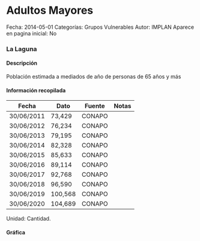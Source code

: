 Adultos Mayores
=====

Fecha: 2014-05-01
Categorías: Grupos Vulnerables
Autor: IMPLAN
Aparece en pagina inicial: No

### La Laguna

#### Descripción

Población estimada a mediados de año de personas de 65 años y más

<!-- break -->

#### Información recopilada

<table class="table table-hover table-bordered matriz">
  <thead>
    <tr><th>Fecha</th><th>Dato</th><th>Fuente</th><th>Notas</th></tr>
  </thead>
  <tbody>
    <tr><td class="centrado">30/06/2011</td><td class="derecha">73,429</td><td>CONAPO</td><td></td></tr>
    <tr><td class="centrado">30/06/2012</td><td class="derecha">76,234</td><td>CONAPO</td><td></td></tr>
    <tr><td class="centrado">30/06/2013</td><td class="derecha">79,195</td><td>CONAPO</td><td></td></tr>
    <tr><td class="centrado">30/06/2014</td><td class="derecha">82,328</td><td>CONAPO</td><td></td></tr>
    <tr><td class="centrado">30/06/2015</td><td class="derecha">85,633</td><td>CONAPO</td><td></td></tr>
    <tr><td class="centrado">30/06/2016</td><td class="derecha">89,114</td><td>CONAPO</td><td></td></tr>
    <tr><td class="centrado">30/06/2017</td><td class="derecha">92,768</td><td>CONAPO</td><td></td></tr>
    <tr><td class="centrado">30/06/2018</td><td class="derecha">96,590</td><td>CONAPO</td><td></td></tr>
    <tr><td class="centrado">30/06/2019</td><td class="derecha">100,568</td><td>CONAPO</td><td></td></tr>
    <tr><td class="centrado">30/06/2020</td><td class="derecha">104,689</td><td>CONAPO</td><td></td></tr>
  </tbody>
</table>

Unidad: Cantidad.

#### Gráfica

<div id="Morrisorertrtm" class="grafica"></div>
  <script>
  new Morris.Line({
    element: 'Morrisorertrtm',
    data: [
      { fecha: '2011-06-30', dato: 73429 },
      { fecha: '2012-06-30', dato: 76234 },
      { fecha: '2013-06-30', dato: 79195 },
      { fecha: '2014-06-30', dato: 82328 },
      { fecha: '2015-06-30', dato: 85633 },
      { fecha: '2016-06-30', dato: 89114 },
      { fecha: '2017-06-30', dato: 92768 },
      { fecha: '2018-06-30', dato: 96590 },
      { fecha: '2019-06-30', dato: 100568 },
      { fecha: '2020-06-30', dato: 104689 }
    ],
    xkey: 'fecha',
    ykeys: ['dato'],
    labels: ['Dato'],
    lineColors: ['#FF5B02'],
    xLabelFormat: function(d) {
      return d.getDate()+'/'+(d.getMonth()+1)+'/'+d.getFullYear();
    },
    dateFormat: function (ts) {
      var d = new Date(ts);
      return d.getDate() + '/' + (d.getMonth() + 1) + '/' + d.getFullYear();
    }
  });
  </script>
